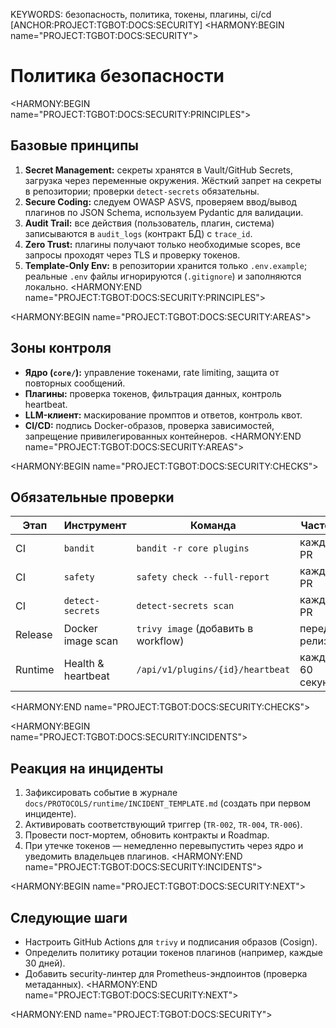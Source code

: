 KEYWORDS: безопасность, политика, токены, плагины, ci/cd
[ANCHOR:PROJECT:TGBOT:DOCS:SECURITY]
<HARMONY:BEGIN name="PROJECT:TGBOT:DOCS:SECURITY">
# Политика безопасности

<HARMONY:BEGIN name="PROJECT:TGBOT:DOCS:SECURITY:PRINCIPLES">
## Базовые принципы
1. **Secret Management:** секреты хранятся в Vault/GitHub Secrets, загрузка через переменные окружения. Жёсткий запрет на секреты в репозитории; проверки `detect-secrets` обязательны.
2. **Secure Coding:** следуем OWASP ASVS, проверяем ввод/вывод плагинов по JSON Schema, используем Pydantic для валидации.
3. **Audit Trail:** все действия (пользователь, плагин, система) записываются в `audit_logs` (контракт БД) с `trace_id`.
4. **Zero Trust:** плагины получают только необходимые scopes, все запросы проходят через TLS и проверку токенов.
5. **Template-Only Env:** в репозитории хранится только `.env.example`; реальные `.env` файлы игнорируются (`.gitignore`) и заполняются локально.
<HARMONY:END name="PROJECT:TGBOT:DOCS:SECURITY:PRINCIPLES">

<HARMONY:BEGIN name="PROJECT:TGBOT:DOCS:SECURITY:AREAS">
## Зоны контроля
- **Ядро (`core/`):** управление токенами, rate limiting, защита от повторных сообщений.
- **Плагины:** проверка токенов, фильтрация данных, контроль heartbeat.
- **LLM-клиент:** маскирование промптов и ответов, контроль квот.
- **CI/CD:** подпись Docker-образов, проверка зависимостей, запрещение привилегированных контейнеров.
<HARMONY:END name="PROJECT:TGBOT:DOCS:SECURITY:AREAS">

<HARMONY:BEGIN name="PROJECT:TGBOT:DOCS:SECURITY:CHECKS">
## Обязательные проверки
| Этап | Инструмент | Команда | Частота |
|------|------------|---------|---------|
| CI | `bandit` | `bandit -r core plugins` | каждый PR |
| CI | `safety` | `safety check --full-report` | каждый PR |
| CI | `detect-secrets` | `detect-secrets scan` | каждый PR |
| Release | Docker image scan | `trivy image` (добавить в workflow) | перед релизом |
| Runtime | Health & heartbeat | `/api/v1/plugins/{id}/heartbeat` | каждые 60 секунд |
<HARMONY:END name="PROJECT:TGBOT:DOCS:SECURITY:CHECKS">

<HARMONY:BEGIN name="PROJECT:TGBOT:DOCS:SECURITY:INCIDENTS">
## Реакция на инциденты
1. Зафиксировать событие в журнале `docs/PROTOCOLS/runtime/INCIDENT_TEMPLATE.md` (создать при первом инциденте).
2. Активировать соответствующий триггер (`TR-002`, `TR-004`, `TR-006`).
3. Провести пост-мортем, обновить контракты и Roadmap.
4. При утечке токенов — немедленно перевыпустить через ядро и уведомить владельцев плагинов.
<HARMONY:END name="PROJECT:TGBOT:DOCS:SECURITY:INCIDENTS">

<HARMONY:BEGIN name="PROJECT:TGBOT:DOCS:SECURITY:NEXT">
## Следующие шаги
- Настроить GitHub Actions для `trivy` и подписания образов (Cosign).
- Определить политику ротации токенов плагинов (например, каждые 30 дней).
- Добавить security-линтер для Prometheus-эндпоинтов (проверка метаданных).
<HARMONY:END name="PROJECT:TGBOT:DOCS:SECURITY:NEXT">

<HARMONY:END name="PROJECT:TGBOT:DOCS:SECURITY">
